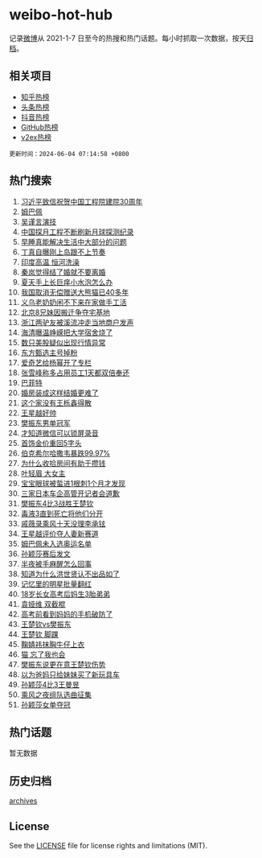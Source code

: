 # weibo-hot-hub

记录[微博](https://www.weibo.com)从 2021-1-7 日至今的热搜和热门话题。每小时抓取一次数据，按天[归档](archives)。

## 相关项目

- [知乎热榜](https://github.com/lonnyzhang423/zhihu-hot-hub)
- [头条热榜](https://github.com/lonnyzhang423/toutiao-hot-hub)
- [抖音热榜](https://github.com/lonnyzhang423/douyin-hot-hub)
- [GitHub热榜](https://github.com/lonnyzhang423/github-hot-hub)
- [v2ex热榜](https://github.com/lonnyzhang423/v2ex-hot-hub)


`更新时间：2024-06-04 07:14:58 +0800`

## 热门搜索

1. [习近平致信祝贺中国工程院建院30周年](https://m.weibo.cn/search?containerid=100103type%3D1%26t%3D10%26q%3D%23%E4%B9%A0%E8%BF%91%E5%B9%B3%E8%87%B4%E4%BF%A1%E7%A5%9D%E8%B4%BA%E4%B8%AD%E5%9B%BD%E5%B7%A5%E7%A8%8B%E9%99%A2%E5%BB%BA%E9%99%A230%E5%91%A8%E5%B9%B4%23&stream_entry_id=51&isnewpage=1&extparam=seat%3D1%26dgr%3D0%26filter_type%3Drealtimehot%26stream_entry_id%3D51%26c_type%3D51%26pos%3D0%26q%3D%2523%25E4%25B9%25A0%25E8%25BF%2591%25E5%25B9%25B3%25E8%2587%25B4%25E4%25BF%25A1%25E7%25A5%259D%25E8%25B4%25BA%25E4%25B8%25AD%25E5%259B%25BD%25E5%25B7%25A5%25E7%25A8%258B%25E9%2599%25A2%25E5%25BB%25BA%25E9%2599%25A230%25E5%2591%25A8%25E5%25B9%25B4%2523%26cate%3D10103%26display_time%3D1717456497%26pre_seqid%3D171745649706001830805)
1. [姆巴佩](https://m.weibo.cn/search?containerid=100103type%3D1%26t%3D10%26q%3D%E5%A7%86%E5%B7%B4%E4%BD%A9&stream_entry_id=31&isnewpage=1&extparam=seat%3D1%26filter_type%3Drealtimehot%26c_type%3D31%26lcate%3D5001%26cate%3D5001%26band_rank%3D1%26q%3D%25E5%25A7%2586%25E5%25B7%25B4%25E4%25BD%25A9%26stream_entry_id%3D31%26pos%3D0%26realpos%3D1%26dgr%3D0%26flag%3D2%26display_time%3D1717456497%26pre_seqid%3D171745649706001830805)
1. [吴谨言演技](https://m.weibo.cn/search?containerid=100103type%3D1%26t%3D10%26q%3D%E5%90%B4%E8%B0%A8%E8%A8%80%E6%BC%94%E6%8A%80&stream_entry_id=31&isnewpage=1&extparam=seat%3D1%26filter_type%3Drealtimehot%26c_type%3D31%26lcate%3D5001%26cate%3D5001%26band_rank%3D2%26q%3D%25E5%2590%25B4%25E8%25B0%25A8%25E8%25A8%2580%25E6%25BC%2594%25E6%258A%2580%26stream_entry_id%3D31%26pos%3D1%26realpos%3D2%26dgr%3D0%26flag%3D2%26display_time%3D1717456497%26pre_seqid%3D171745649706001830805)
1. [中国探月工程不断刷新月球探测纪录](https://m.weibo.cn/search?containerid=100103type%3D1%26t%3D10%26q%3D%23%E4%B8%AD%E5%9B%BD%E6%8E%A2%E6%9C%88%E5%B7%A5%E7%A8%8B%E4%B8%8D%E6%96%AD%E5%88%B7%E6%96%B0%E6%9C%88%E7%90%83%E6%8E%A2%E6%B5%8B%E7%BA%AA%E5%BD%95%23&stream_entry_id=31&isnewpage=1&extparam=seat%3D1%26filter_type%3Drealtimehot%26c_type%3D31%26lcate%3D5001%26cate%3D5001%26band_rank%3D3%26q%3D%2523%25E4%25B8%25AD%25E5%259B%25BD%25E6%258E%25A2%25E6%259C%2588%25E5%25B7%25A5%25E7%25A8%258B%25E4%25B8%258D%25E6%2596%25AD%25E5%2588%25B7%25E6%2596%25B0%25E6%259C%2588%25E7%2590%2583%25E6%258E%25A2%25E6%25B5%258B%25E7%25BA%25AA%25E5%25BD%2595%2523%26stream_entry_id%3D31%26pos%3D2%26realpos%3D3%26dgr%3D0%26flag%3D0%26display_time%3D1717456497%26pre_seqid%3D171745649706001830805)
1. [早睡真能解决生活中大部分的问题](https://m.weibo.cn/search?containerid=100103type%3D1%26t%3D10%26q%3D%23%E6%97%A9%E7%9D%A1%E7%9C%9F%E8%83%BD%E8%A7%A3%E5%86%B3%E7%94%9F%E6%B4%BB%E4%B8%AD%E5%A4%A7%E9%83%A8%E5%88%86%E7%9A%84%E9%97%AE%E9%A2%98%23&stream_entry_id=31&isnewpage=1&extparam=seat%3D1%26filter_type%3Drealtimehot%26c_type%3D31%26lcate%3D5001%26cate%3D5001%26band_rank%3D4%26q%3D%2523%25E6%2597%25A9%25E7%259D%25A1%25E7%259C%259F%25E8%2583%25BD%25E8%25A7%25A3%25E5%2586%25B3%25E7%2594%259F%25E6%25B4%25BB%25E4%25B8%25AD%25E5%25A4%25A7%25E9%2583%25A8%25E5%2588%2586%25E7%259A%2584%25E9%2597%25AE%25E9%25A2%2598%2523%26stream_entry_id%3D31%26pos%3D3%26realpos%3D4%26dgr%3D0%26flag%3D2%26display_time%3D1717456497%26pre_seqid%3D171745649706001830805)
1. [丁真自曝刚上岛跟不上节奏](https://m.weibo.cn/search?containerid=100103type%3D1%26t%3D10%26q%3D%23%E4%B8%81%E7%9C%9F%E8%87%AA%E6%9B%9D%E5%88%9A%E4%B8%8A%E5%B2%9B%E8%B7%9F%E4%B8%8D%E4%B8%8A%E8%8A%82%E5%A5%8F%23&stream_entry_id=31&isnewpage=1&extparam=seat%3D1%26filter_type%3Drealtimehot%26c_type%3D31%26lcate%3D5001%26cate%3D5001%26band_rank%3D5%26q%3D%2523%25E4%25B8%2581%25E7%259C%259F%25E8%2587%25AA%25E6%259B%259D%25E5%2588%259A%25E4%25B8%258A%25E5%25B2%259B%25E8%25B7%259F%25E4%25B8%258D%25E4%25B8%258A%25E8%258A%2582%25E5%25A5%258F%2523%26stream_entry_id%3D31%26pos%3D4%26realpos%3D5%26dgr%3D0%26flag%3D2%26display_time%3D1717456497%26pre_seqid%3D171745649706001830805)
1. [印度高温 恒河洗澡](https://m.weibo.cn/search?containerid=100103type%3D1%26t%3D10%26q%3D%E5%8D%B0%E5%BA%A6%E9%AB%98%E6%B8%A9+%E6%81%92%E6%B2%B3%E6%B4%97%E6%BE%A1&stream_entry_id=31&isnewpage=1&extparam=seat%3D1%26filter_type%3Drealtimehot%26c_type%3D31%26lcate%3D5001%26cate%3D5001%26band_rank%3D6%26q%3D%25E5%258D%25B0%25E5%25BA%25A6%25E9%25AB%2598%25E6%25B8%25A9%2520%25E6%2581%2592%25E6%25B2%25B3%25E6%25B4%2597%25E6%25BE%25A1%26stream_entry_id%3D31%26pos%3D5%26realpos%3D6%26dgr%3D0%26flag%3D0%26display_time%3D1717456497%26pre_seqid%3D171745649706001830805)
1. [秦岚觉得结了婚就不要离婚](https://m.weibo.cn/search?containerid=100103type%3D1%26t%3D10%26q%3D%23%E7%A7%A6%E5%B2%9A%E8%A7%89%E5%BE%97%E7%BB%93%E4%BA%86%E5%A9%9A%E5%B0%B1%E4%B8%8D%E8%A6%81%E7%A6%BB%E5%A9%9A%23&stream_entry_id=31&isnewpage=1&extparam=seat%3D1%26filter_type%3Drealtimehot%26c_type%3D31%26lcate%3D5001%26cate%3D5001%26band_rank%3D7%26q%3D%2523%25E7%25A7%25A6%25E5%25B2%259A%25E8%25A7%2589%25E5%25BE%2597%25E7%25BB%2593%25E4%25BA%2586%25E5%25A9%259A%25E5%25B0%25B1%25E4%25B8%258D%25E8%25A6%2581%25E7%25A6%25BB%25E5%25A9%259A%2523%26stream_entry_id%3D31%26pos%3D6%26realpos%3D7%26dgr%3D0%26flag%3D2%26display_time%3D1717456497%26pre_seqid%3D171745649706001830805)
1. [夏天手上长巨痒小水泡怎么办](https://m.weibo.cn/search?containerid=100103type%3D1%26t%3D10%26q%3D%23%E5%A4%8F%E5%A4%A9%E6%89%8B%E4%B8%8A%E9%95%BF%E5%B7%A8%E7%97%92%E5%B0%8F%E6%B0%B4%E6%B3%A1%E6%80%8E%E4%B9%88%E5%8A%9E%23&stream_entry_id=31&isnewpage=1&extparam=seat%3D1%26filter_type%3Drealtimehot%26c_type%3D31%26lcate%3D5001%26cate%3D5001%26band_rank%3D8%26q%3D%2523%25E5%25A4%258F%25E5%25A4%25A9%25E6%2589%258B%25E4%25B8%258A%25E9%2595%25BF%25E5%25B7%25A8%25E7%2597%2592%25E5%25B0%258F%25E6%25B0%25B4%25E6%25B3%25A1%25E6%2580%258E%25E4%25B9%2588%25E5%258A%259E%2523%26stream_entry_id%3D31%26pos%3D7%26realpos%3D8%26dgr%3D0%26flag%3D0%26display_time%3D1717456497%26pre_seqid%3D171745649706001830805)
1. [我国取消无偿赠送大熊猫已40多年](https://m.weibo.cn/search?containerid=100103type%3D1%26t%3D10%26q%3D%23%E6%88%91%E5%9B%BD%E5%8F%96%E6%B6%88%E6%97%A0%E5%81%BF%E8%B5%A0%E9%80%81%E5%A4%A7%E7%86%8A%E7%8C%AB%E5%B7%B240%E5%A4%9A%E5%B9%B4%23&stream_entry_id=31&isnewpage=1&extparam=seat%3D1%26filter_type%3Drealtimehot%26c_type%3D31%26lcate%3D5001%26cate%3D5001%26band_rank%3D9%26q%3D%2523%25E6%2588%2591%25E5%259B%25BD%25E5%258F%2596%25E6%25B6%2588%25E6%2597%25A0%25E5%2581%25BF%25E8%25B5%25A0%25E9%2580%2581%25E5%25A4%25A7%25E7%2586%258A%25E7%258C%25AB%25E5%25B7%25B240%25E5%25A4%259A%25E5%25B9%25B4%2523%26stream_entry_id%3D31%26pos%3D8%26realpos%3D9%26dgr%3D0%26flag%3D0%26display_time%3D1717456497%26pre_seqid%3D171745649706001830805)
1. [义乌老奶奶闲不下来在家做手工活](https://m.weibo.cn/search?containerid=100103type%3D1%26t%3D10%26q%3D%23%E4%B9%89%E4%B9%8C%E8%80%81%E5%A5%B6%E5%A5%B6%E9%97%B2%E4%B8%8D%E4%B8%8B%E6%9D%A5%E5%9C%A8%E5%AE%B6%E5%81%9A%E6%89%8B%E5%B7%A5%E6%B4%BB%23&stream_entry_id=31&isnewpage=1&extparam=seat%3D1%26filter_type%3Drealtimehot%26c_type%3D31%26lcate%3D5001%26cate%3D5001%26band_rank%3D10%26q%3D%2523%25E4%25B9%2589%25E4%25B9%258C%25E8%2580%2581%25E5%25A5%25B6%25E5%25A5%25B6%25E9%2597%25B2%25E4%25B8%258D%25E4%25B8%258B%25E6%259D%25A5%25E5%259C%25A8%25E5%25AE%25B6%25E5%2581%259A%25E6%2589%258B%25E5%25B7%25A5%25E6%25B4%25BB%2523%26stream_entry_id%3D31%26pos%3D9%26realpos%3D10%26dgr%3D0%26flag%3D32768%26display_time%3D1717456497%26pre_seqid%3D171745649706001830805)
1. [北京8兄妹因搬迁争夺宅基地](https://m.weibo.cn/search?containerid=100103type%3D1%26t%3D10%26q%3D%23%E5%8C%97%E4%BA%AC8%E5%85%84%E5%A6%B9%E5%9B%A0%E6%90%AC%E8%BF%81%E4%BA%89%E5%A4%BA%E5%AE%85%E5%9F%BA%E5%9C%B0%23&stream_entry_id=31&isnewpage=1&extparam=seat%3D1%26filter_type%3Drealtimehot%26c_type%3D31%26lcate%3D5001%26cate%3D5001%26band_rank%3D11%26q%3D%2523%25E5%258C%2597%25E4%25BA%25AC8%25E5%2585%2584%25E5%25A6%25B9%25E5%259B%25A0%25E6%2590%25AC%25E8%25BF%2581%25E4%25BA%2589%25E5%25A4%25BA%25E5%25AE%2585%25E5%259F%25BA%25E5%259C%25B0%2523%26stream_entry_id%3D31%26pos%3D10%26realpos%3D11%26dgr%3D0%26flag%3D2%26display_time%3D1717456497%26pre_seqid%3D171745649706001830805)
1. [浙江两驴友被溪流冲走当地商户发声](https://m.weibo.cn/search?containerid=100103type%3D1%26t%3D10%26q%3D%23%E6%B5%99%E6%B1%9F%E4%B8%A4%E9%A9%B4%E5%8F%8B%E8%A2%AB%E6%BA%AA%E6%B5%81%E5%86%B2%E8%B5%B0%E5%BD%93%E5%9C%B0%E5%95%86%E6%88%B7%E5%8F%91%E5%A3%B0%23&stream_entry_id=31&isnewpage=1&extparam=seat%3D1%26filter_type%3Drealtimehot%26c_type%3D31%26lcate%3D5001%26cate%3D5001%26band_rank%3D12%26q%3D%2523%25E6%25B5%2599%25E6%25B1%259F%25E4%25B8%25A4%25E9%25A9%25B4%25E5%258F%258B%25E8%25A2%25AB%25E6%25BA%25AA%25E6%25B5%2581%25E5%2586%25B2%25E8%25B5%25B0%25E5%25BD%2593%25E5%259C%25B0%25E5%2595%2586%25E6%2588%25B7%25E5%258F%2591%25E5%25A3%25B0%2523%26stream_entry_id%3D31%26pos%3D11%26realpos%3D12%26dgr%3D0%26flag%3D2%26display_time%3D1717456497%26pre_seqid%3D171745649706001830805)
1. [海清曝温峥嵘把大学宿舍烧了](https://m.weibo.cn/search?containerid=100103type%3D1%26t%3D10%26q%3D%23%E6%B5%B7%E6%B8%85%E6%9B%9D%E6%B8%A9%E5%B3%A5%E5%B5%98%E6%8A%8A%E5%A4%A7%E5%AD%A6%E5%AE%BF%E8%88%8D%E7%83%A7%E4%BA%86%23&stream_entry_id=31&isnewpage=1&extparam=seat%3D1%26filter_type%3Drealtimehot%26c_type%3D31%26lcate%3D5001%26cate%3D5001%26band_rank%3D13%26q%3D%2523%25E6%25B5%25B7%25E6%25B8%2585%25E6%259B%259D%25E6%25B8%25A9%25E5%25B3%25A5%25E5%25B5%2598%25E6%258A%258A%25E5%25A4%25A7%25E5%25AD%25A6%25E5%25AE%25BF%25E8%2588%258D%25E7%2583%25A7%25E4%25BA%2586%2523%26stream_entry_id%3D31%26pos%3D12%26realpos%3D13%26dgr%3D0%26flag%3D2%26display_time%3D1717456497%26pre_seqid%3D171745649706001830805)
1. [数只美股疑似出现行情异常](https://m.weibo.cn/search?containerid=100103type%3D1%26t%3D10%26q%3D%23%E6%95%B0%E5%8F%AA%E7%BE%8E%E8%82%A1%E7%96%91%E4%BC%BC%E5%87%BA%E7%8E%B0%E8%A1%8C%E6%83%85%E5%BC%82%E5%B8%B8%23&stream_entry_id=31&isnewpage=1&extparam=seat%3D1%26filter_type%3Drealtimehot%26c_type%3D31%26lcate%3D5001%26cate%3D5001%26band_rank%3D14%26q%3D%2523%25E6%2595%25B0%25E5%258F%25AA%25E7%25BE%258E%25E8%2582%25A1%25E7%2596%2591%25E4%25BC%25BC%25E5%2587%25BA%25E7%258E%25B0%25E8%25A1%258C%25E6%2583%2585%25E5%25BC%2582%25E5%25B8%25B8%2523%26stream_entry_id%3D31%26pos%3D13%26realpos%3D14%26dgr%3D0%26flag%3D0%26display_time%3D1717456497%26pre_seqid%3D171745649706001830805)
1. [东方甄选主号掉粉](https://m.weibo.cn/search?containerid=100103type%3D1%26t%3D10%26q%3D%23%E4%B8%9C%E6%96%B9%E7%94%84%E9%80%89%E4%B8%BB%E5%8F%B7%E6%8E%89%E7%B2%89%23&stream_entry_id=31&isnewpage=1&extparam=seat%3D1%26filter_type%3Drealtimehot%26c_type%3D31%26lcate%3D5001%26cate%3D5001%26band_rank%3D15%26q%3D%2523%25E4%25B8%259C%25E6%2596%25B9%25E7%2594%2584%25E9%2580%2589%25E4%25B8%25BB%25E5%258F%25B7%25E6%258E%2589%25E7%25B2%2589%2523%26stream_entry_id%3D31%26pos%3D14%26realpos%3D15%26dgr%3D0%26flag%3D1%26display_time%3D1717456497%26pre_seqid%3D171745649706001830805)
1. [爱奇艺给杨幂开了专栏](https://m.weibo.cn/search?containerid=100103type%3D1%26t%3D10%26q%3D%23%E7%88%B1%E5%A5%87%E8%89%BA%E7%BB%99%E6%9D%A8%E5%B9%82%E5%BC%80%E4%BA%86%E4%B8%93%E6%A0%8F%23&stream_entry_id=31&isnewpage=1&extparam=seat%3D1%26filter_type%3Drealtimehot%26c_type%3D31%26lcate%3D5001%26cate%3D5001%26band_rank%3D16%26q%3D%2523%25E7%2588%25B1%25E5%25A5%2587%25E8%2589%25BA%25E7%25BB%2599%25E6%259D%25A8%25E5%25B9%2582%25E5%25BC%2580%25E4%25BA%2586%25E4%25B8%2593%25E6%25A0%258F%2523%26stream_entry_id%3D31%26pos%3D15%26realpos%3D16%26dgr%3D0%26flag%3D2%26display_time%3D1717456497%26pre_seqid%3D171745649706001830805)
1. [张雪峰称多占用员工1天都双倍奉还](https://m.weibo.cn/search?containerid=100103type%3D1%26t%3D10%26q%3D%23%E5%BC%A0%E9%9B%AA%E5%B3%B0%E7%A7%B0%E5%A4%9A%E5%8D%A0%E7%94%A8%E5%91%98%E5%B7%A51%E5%A4%A9%E9%83%BD%E5%8F%8C%E5%80%8D%E5%A5%89%E8%BF%98%23&stream_entry_id=31&isnewpage=1&extparam=seat%3D1%26filter_type%3Drealtimehot%26c_type%3D31%26lcate%3D5001%26cate%3D5001%26band_rank%3D17%26q%3D%2523%25E5%25BC%25A0%25E9%259B%25AA%25E5%25B3%25B0%25E7%25A7%25B0%25E5%25A4%259A%25E5%258D%25A0%25E7%2594%25A8%25E5%2591%2598%25E5%25B7%25A51%25E5%25A4%25A9%25E9%2583%25BD%25E5%258F%258C%25E5%2580%258D%25E5%25A5%2589%25E8%25BF%2598%2523%26stream_entry_id%3D31%26pos%3D16%26realpos%3D17%26dgr%3D0%26flag%3D1%26display_time%3D1717456497%26pre_seqid%3D171745649706001830805)
1. [巴菲特](https://m.weibo.cn/search?containerid=100103type%3D1%26t%3D10%26q%3D%E5%B7%B4%E8%8F%B2%E7%89%B9&stream_entry_id=31&isnewpage=1&extparam=seat%3D1%26filter_type%3Drealtimehot%26c_type%3D31%26lcate%3D5001%26cate%3D5001%26band_rank%3D18%26q%3D%25E5%25B7%25B4%25E8%258F%25B2%25E7%2589%25B9%26stream_entry_id%3D31%26pos%3D17%26realpos%3D18%26dgr%3D0%26flag%3D0%26display_time%3D1717456497%26pre_seqid%3D171745649706001830805)
1. [婚房装成这样结婚更难了](https://m.weibo.cn/search?containerid=100103type%3D1%26t%3D10%26q%3D%23%E5%A9%9A%E6%88%BF%E8%A3%85%E6%88%90%E8%BF%99%E6%A0%B7%E7%BB%93%E5%A9%9A%E6%9B%B4%E9%9A%BE%E4%BA%86%23&stream_entry_id=31&isnewpage=1&extparam=seat%3D1%26filter_type%3Drealtimehot%26c_type%3D31%26lcate%3D5001%26cate%3D5001%26band_rank%3D19%26q%3D%2523%25E5%25A9%259A%25E6%2588%25BF%25E8%25A3%2585%25E6%2588%2590%25E8%25BF%2599%25E6%25A0%25B7%25E7%25BB%2593%25E5%25A9%259A%25E6%259B%25B4%25E9%259A%25BE%25E4%25BA%2586%2523%26stream_entry_id%3D31%26pos%3D18%26realpos%3D19%26dgr%3D0%26flag%3D2%26display_time%3D1717456497%26pre_seqid%3D171745649706001830805)
1. [这个家没有王栎鑫得散](https://m.weibo.cn/search?containerid=100103type%3D1%26t%3D10%26q%3D%E8%BF%99%E4%B8%AA%E5%AE%B6%E6%B2%A1%E6%9C%89%E7%8E%8B%E6%A0%8E%E9%91%AB%E5%BE%97%E6%95%A3&stream_entry_id=31&isnewpage=1&extparam=seat%3D1%26filter_type%3Drealtimehot%26c_type%3D31%26lcate%3D5001%26cate%3D5001%26band_rank%3D20%26q%3D%25E8%25BF%2599%25E4%25B8%25AA%25E5%25AE%25B6%25E6%25B2%25A1%25E6%259C%2589%25E7%258E%258B%25E6%25A0%258E%25E9%2591%25AB%25E5%25BE%2597%25E6%2595%25A3%26stream_entry_id%3D31%26pos%3D19%26realpos%3D20%26dgr%3D0%26flag%3D0%26display_time%3D1717456497%26pre_seqid%3D171745649706001830805)
1. [王星越好帅](https://m.weibo.cn/search?containerid=100103type%3D1%26t%3D10%26q%3D%E7%8E%8B%E6%98%9F%E8%B6%8A%E5%A5%BD%E5%B8%85&stream_entry_id=31&isnewpage=1&extparam=seat%3D1%26filter_type%3Drealtimehot%26c_type%3D31%26lcate%3D5001%26cate%3D5001%26band_rank%3D21%26q%3D%25E7%258E%258B%25E6%2598%259F%25E8%25B6%258A%25E5%25A5%25BD%25E5%25B8%2585%26stream_entry_id%3D31%26pos%3D20%26realpos%3D21%26dgr%3D0%26flag%3D0%26display_time%3D1717456497%26pre_seqid%3D171745649706001830805)
1. [樊振东男单冠军](https://m.weibo.cn/search?containerid=100103type%3D1%26t%3D10%26q%3D%23%E6%A8%8A%E6%8C%AF%E4%B8%9C%E7%94%B7%E5%8D%95%E5%86%A0%E5%86%9B%23&stream_entry_id=31&isnewpage=1&extparam=seat%3D1%26filter_type%3Drealtimehot%26c_type%3D31%26lcate%3D5001%26cate%3D5001%26band_rank%3D22%26q%3D%2523%25E6%25A8%258A%25E6%258C%25AF%25E4%25B8%259C%25E7%2594%25B7%25E5%258D%2595%25E5%2586%25A0%25E5%2586%259B%2523%26stream_entry_id%3D31%26pos%3D21%26realpos%3D22%26dgr%3D0%26flag%3D0%26display_time%3D1717456497%26pre_seqid%3D171745649706001830805)
1. [才知道微信可以锁屏录音](https://m.weibo.cn/search?containerid=100103type%3D1%26t%3D10%26q%3D%E6%89%8D%E7%9F%A5%E9%81%93%E5%BE%AE%E4%BF%A1%E5%8F%AF%E4%BB%A5%E9%94%81%E5%B1%8F%E5%BD%95%E9%9F%B3&stream_entry_id=31&isnewpage=1&extparam=seat%3D1%26filter_type%3Drealtimehot%26c_type%3D31%26lcate%3D5001%26cate%3D5001%26band_rank%3D23%26q%3D%25E6%2589%258D%25E7%259F%25A5%25E9%2581%2593%25E5%25BE%25AE%25E4%25BF%25A1%25E5%258F%25AF%25E4%25BB%25A5%25E9%2594%2581%25E5%25B1%258F%25E5%25BD%2595%25E9%259F%25B3%26stream_entry_id%3D31%26pos%3D22%26realpos%3D23%26dgr%3D0%26flag%3D0%26display_time%3D1717456497%26pre_seqid%3D171745649706001830805)
1. [首饰金价重回5字头](https://m.weibo.cn/search?containerid=100103type%3D1%26t%3D10%26q%3D%23%E9%A6%96%E9%A5%B0%E9%87%91%E4%BB%B7%E9%87%8D%E5%9B%9E5%E5%AD%97%E5%A4%B4%23&stream_entry_id=31&isnewpage=1&extparam=seat%3D1%26filter_type%3Drealtimehot%26c_type%3D31%26lcate%3D5001%26cate%3D5001%26band_rank%3D24%26q%3D%2523%25E9%25A6%2596%25E9%25A5%25B0%25E9%2587%2591%25E4%25BB%25B7%25E9%2587%258D%25E5%259B%259E5%25E5%25AD%2597%25E5%25A4%25B4%2523%26stream_entry_id%3D31%26pos%3D23%26realpos%3D24%26dgr%3D0%26flag%3D0%26display_time%3D1717456497%26pre_seqid%3D171745649706001830805)
1. [伯克希尔哈撒韦暴跌99.97%](https://m.weibo.cn/search?containerid=100103type%3D1%26t%3D10%26q%3D%23%E4%BC%AF%E5%85%8B%E5%B8%8C%E5%B0%94%E5%93%88%E6%92%92%E9%9F%A6%E6%9A%B4%E8%B7%8C99.97%25%23&stream_entry_id=31&isnewpage=1&extparam=seat%3D1%26filter_type%3Drealtimehot%26c_type%3D31%26lcate%3D5001%26cate%3D5001%26band_rank%3D25%26q%3D%2523%25E4%25BC%25AF%25E5%2585%258B%25E5%25B8%258C%25E5%25B0%2594%25E5%2593%2588%25E6%2592%2592%25E9%259F%25A6%25E6%259A%25B4%25E8%25B7%258C99.97%2525%2523%26stream_entry_id%3D31%26pos%3D24%26realpos%3D25%26dgr%3D0%26flag%3D0%26display_time%3D1717456497%26pre_seqid%3D171745649706001830805)
1. [为什么收拾房间有助于攒钱](https://m.weibo.cn/search?containerid=100103type%3D1%26t%3D10%26q%3D%23%E4%B8%BA%E4%BB%80%E4%B9%88%E6%94%B6%E6%8B%BE%E6%88%BF%E9%97%B4%E6%9C%89%E5%8A%A9%E4%BA%8E%E6%94%92%E9%92%B1%23&stream_entry_id=31&isnewpage=1&extparam=seat%3D1%26filter_type%3Drealtimehot%26c_type%3D31%26lcate%3D5001%26cate%3D5001%26band_rank%3D26%26q%3D%2523%25E4%25B8%25BA%25E4%25BB%2580%25E4%25B9%2588%25E6%2594%25B6%25E6%258B%25BE%25E6%2588%25BF%25E9%2597%25B4%25E6%259C%2589%25E5%258A%25A9%25E4%25BA%258E%25E6%2594%2592%25E9%2592%25B1%2523%26stream_entry_id%3D31%26pos%3D25%26realpos%3D26%26dgr%3D0%26flag%3D0%26display_time%3D1717456497%26pre_seqid%3D171745649706001830805)
1. [叶轻眉 大女主](https://m.weibo.cn/search?containerid=100103type%3D1%26t%3D10%26q%3D%E5%8F%B6%E8%BD%BB%E7%9C%89+%E5%A4%A7%E5%A5%B3%E4%B8%BB&stream_entry_id=31&isnewpage=1&extparam=seat%3D1%26filter_type%3Drealtimehot%26c_type%3D31%26lcate%3D5001%26cate%3D5001%26band_rank%3D27%26q%3D%25E5%258F%25B6%25E8%25BD%25BB%25E7%259C%2589%2520%25E5%25A4%25A7%25E5%25A5%25B3%25E4%25B8%25BB%26stream_entry_id%3D31%26pos%3D26%26realpos%3D27%26dgr%3D0%26flag%3D0%26display_time%3D1717456497%26pre_seqid%3D171745649706001830805)
1. [宝宝眼球被蜇进1根刺1个月才发现](https://m.weibo.cn/search?containerid=100103type%3D1%26t%3D10%26q%3D%23%E5%AE%9D%E5%AE%9D%E7%9C%BC%E7%90%83%E8%A2%AB%E8%9C%87%E8%BF%9B1%E6%A0%B9%E5%88%BA1%E4%B8%AA%E6%9C%88%E6%89%8D%E5%8F%91%E7%8E%B0%23&stream_entry_id=31&isnewpage=1&extparam=seat%3D1%26filter_type%3Drealtimehot%26c_type%3D31%26lcate%3D5001%26cate%3D5001%26band_rank%3D28%26q%3D%2523%25E5%25AE%259D%25E5%25AE%259D%25E7%259C%25BC%25E7%2590%2583%25E8%25A2%25AB%25E8%259C%2587%25E8%25BF%259B1%25E6%25A0%25B9%25E5%2588%25BA1%25E4%25B8%25AA%25E6%259C%2588%25E6%2589%258D%25E5%258F%2591%25E7%258E%25B0%2523%26stream_entry_id%3D31%26pos%3D27%26realpos%3D28%26dgr%3D0%26flag%3D0%26display_time%3D1717456497%26pre_seqid%3D171745649706001830805)
1. [三家日本车企高管开记者会道歉](https://m.weibo.cn/search?containerid=100103type%3D1%26t%3D10%26q%3D%23%E4%B8%89%E5%AE%B6%E6%97%A5%E6%9C%AC%E8%BD%A6%E4%BC%81%E9%AB%98%E7%AE%A1%E5%BC%80%E8%AE%B0%E8%80%85%E4%BC%9A%E9%81%93%E6%AD%89%23&stream_entry_id=31&isnewpage=1&extparam=seat%3D1%26filter_type%3Drealtimehot%26c_type%3D31%26lcate%3D5001%26cate%3D5001%26band_rank%3D29%26q%3D%2523%25E4%25B8%2589%25E5%25AE%25B6%25E6%2597%25A5%25E6%259C%25AC%25E8%25BD%25A6%25E4%25BC%2581%25E9%25AB%2598%25E7%25AE%25A1%25E5%25BC%2580%25E8%25AE%25B0%25E8%2580%2585%25E4%25BC%259A%25E9%2581%2593%25E6%25AD%2589%2523%26stream_entry_id%3D31%26pos%3D28%26realpos%3D29%26dgr%3D0%26flag%3D0%26display_time%3D1717456497%26pre_seqid%3D171745649706001830805)
1. [樊振东4比3战胜王楚钦](https://m.weibo.cn/search?containerid=100103type%3D1%26t%3D10%26q%3D%23%E6%A8%8A%E6%8C%AF%E4%B8%9C4%E6%AF%943%E6%88%98%E8%83%9C%E7%8E%8B%E6%A5%9A%E9%92%A6%23&stream_entry_id=31&isnewpage=1&extparam=seat%3D1%26filter_type%3Drealtimehot%26c_type%3D31%26lcate%3D5001%26cate%3D5001%26band_rank%3D30%26q%3D%2523%25E6%25A8%258A%25E6%258C%25AF%25E4%25B8%259C4%25E6%25AF%25943%25E6%2588%2598%25E8%2583%259C%25E7%258E%258B%25E6%25A5%259A%25E9%2592%25A6%2523%26stream_entry_id%3D31%26pos%3D29%26realpos%3D30%26dgr%3D0%26flag%3D0%26display_time%3D1717456497%26pre_seqid%3D171745649706001830805)
1. [毒液3直到死亡将他们分开](https://m.weibo.cn/search?containerid=100103type%3D1%26t%3D10%26q%3D%23%E6%AF%92%E6%B6%B23%E7%9B%B4%E5%88%B0%E6%AD%BB%E4%BA%A1%E5%B0%86%E4%BB%96%E4%BB%AC%E5%88%86%E5%BC%80%23&stream_entry_id=31&isnewpage=1&extparam=seat%3D1%26filter_type%3Drealtimehot%26c_type%3D31%26lcate%3D5001%26cate%3D5001%26band_rank%3D31%26q%3D%2523%25E6%25AF%2592%25E6%25B6%25B23%25E7%259B%25B4%25E5%2588%25B0%25E6%25AD%25BB%25E4%25BA%25A1%25E5%25B0%2586%25E4%25BB%2596%25E4%25BB%25AC%25E5%2588%2586%25E5%25BC%2580%2523%26stream_entry_id%3D31%26pos%3D30%26realpos%3D31%26dgr%3D0%26flag%3D0%26display_time%3D1717456497%26pre_seqid%3D171745649706001830805)
1. [戚薇录乘风十天没理李承铉](https://m.weibo.cn/search?containerid=100103type%3D1%26t%3D10%26q%3D%23%E6%88%9A%E8%96%87%E5%BD%95%E4%B9%98%E9%A3%8E%E5%8D%81%E5%A4%A9%E6%B2%A1%E7%90%86%E6%9D%8E%E6%89%BF%E9%93%89%23&stream_entry_id=31&isnewpage=1&extparam=seat%3D1%26filter_type%3Drealtimehot%26c_type%3D31%26lcate%3D5001%26cate%3D5001%26band_rank%3D32%26q%3D%2523%25E6%2588%259A%25E8%2596%2587%25E5%25BD%2595%25E4%25B9%2598%25E9%25A3%258E%25E5%258D%2581%25E5%25A4%25A9%25E6%25B2%25A1%25E7%2590%2586%25E6%259D%258E%25E6%2589%25BF%25E9%2593%2589%2523%26stream_entry_id%3D31%26pos%3D31%26realpos%3D32%26dgr%3D0%26flag%3D0%26display_time%3D1717456497%26pre_seqid%3D171745649706001830805)
1. [王星越评价夺人妻新赛道](https://m.weibo.cn/search?containerid=100103type%3D1%26t%3D10%26q%3D%23%E7%8E%8B%E6%98%9F%E8%B6%8A%E8%AF%84%E4%BB%B7%E5%A4%BA%E4%BA%BA%E5%A6%BB%E6%96%B0%E8%B5%9B%E9%81%93%23&stream_entry_id=31&isnewpage=1&extparam=seat%3D1%26filter_type%3Drealtimehot%26c_type%3D31%26lcate%3D5001%26cate%3D5001%26band_rank%3D33%26q%3D%2523%25E7%258E%258B%25E6%2598%259F%25E8%25B6%258A%25E8%25AF%2584%25E4%25BB%25B7%25E5%25A4%25BA%25E4%25BA%25BA%25E5%25A6%25BB%25E6%2596%25B0%25E8%25B5%259B%25E9%2581%2593%2523%26stream_entry_id%3D31%26pos%3D32%26realpos%3D33%26dgr%3D0%26flag%3D1%26display_time%3D1717456497%26pre_seqid%3D171745649706001830805)
1. [姆巴佩未入选奥运名单](https://m.weibo.cn/search?containerid=100103type%3D1%26t%3D10%26q%3D%23%E5%A7%86%E5%B7%B4%E4%BD%A9%E6%9C%AA%E5%85%A5%E9%80%89%E5%A5%A5%E8%BF%90%E5%90%8D%E5%8D%95%23&stream_entry_id=31&isnewpage=1&extparam=seat%3D1%26filter_type%3Drealtimehot%26c_type%3D31%26lcate%3D5001%26cate%3D5001%26band_rank%3D34%26q%3D%2523%25E5%25A7%2586%25E5%25B7%25B4%25E4%25BD%25A9%25E6%259C%25AA%25E5%2585%25A5%25E9%2580%2589%25E5%25A5%25A5%25E8%25BF%2590%25E5%2590%258D%25E5%258D%2595%2523%26stream_entry_id%3D31%26pos%3D33%26realpos%3D34%26dgr%3D0%26flag%3D0%26display_time%3D1717456497%26pre_seqid%3D171745649706001830805)
1. [孙颖莎赛后发文](https://m.weibo.cn/search?containerid=100103type%3D1%26t%3D10%26q%3D%23%E5%AD%99%E9%A2%96%E8%8E%8E%E8%B5%9B%E5%90%8E%E5%8F%91%E6%96%87%23&stream_entry_id=31&isnewpage=1&extparam=seat%3D1%26filter_type%3Drealtimehot%26c_type%3D31%26lcate%3D5001%26cate%3D5001%26band_rank%3D35%26q%3D%2523%25E5%25AD%2599%25E9%25A2%2596%25E8%258E%258E%25E8%25B5%259B%25E5%2590%258E%25E5%258F%2591%25E6%2596%2587%2523%26stream_entry_id%3D31%26pos%3D34%26realpos%3D35%26dgr%3D0%26flag%3D0%26display_time%3D1717456497%26pre_seqid%3D171745649706001830805)
1. [半夜被手麻醒怎么回事](https://m.weibo.cn/search?containerid=100103type%3D1%26t%3D10%26q%3D%23%E5%8D%8A%E5%A4%9C%E8%A2%AB%E6%89%8B%E9%BA%BB%E9%86%92%E6%80%8E%E4%B9%88%E5%9B%9E%E4%BA%8B%23&stream_entry_id=31&isnewpage=1&extparam=seat%3D1%26filter_type%3Drealtimehot%26c_type%3D31%26lcate%3D5001%26cate%3D5001%26band_rank%3D36%26q%3D%2523%25E5%258D%258A%25E5%25A4%259C%25E8%25A2%25AB%25E6%2589%258B%25E9%25BA%25BB%25E9%2586%2592%25E6%2580%258E%25E4%25B9%2588%25E5%259B%259E%25E4%25BA%258B%2523%26stream_entry_id%3D31%26pos%3D35%26realpos%3D36%26dgr%3D0%26flag%3D1%26display_time%3D1717456497%26pre_seqid%3D171745649706001830805)
1. [知道为什么洪世贤认不出品如了](https://m.weibo.cn/search?containerid=100103type%3D1%26t%3D10%26q%3D%23%E7%9F%A5%E9%81%93%E4%B8%BA%E4%BB%80%E4%B9%88%E6%B4%AA%E4%B8%96%E8%B4%A4%E8%AE%A4%E4%B8%8D%E5%87%BA%E5%93%81%E5%A6%82%E4%BA%86%23&stream_entry_id=31&isnewpage=1&extparam=seat%3D1%26filter_type%3Drealtimehot%26c_type%3D31%26lcate%3D5001%26cate%3D5001%26band_rank%3D37%26q%3D%2523%25E7%259F%25A5%25E9%2581%2593%25E4%25B8%25BA%25E4%25BB%2580%25E4%25B9%2588%25E6%25B4%25AA%25E4%25B8%2596%25E8%25B4%25A4%25E8%25AE%25A4%25E4%25B8%258D%25E5%2587%25BA%25E5%2593%2581%25E5%25A6%2582%25E4%25BA%2586%2523%26stream_entry_id%3D31%26pos%3D36%26realpos%3D37%26dgr%3D0%26flag%3D0%26display_time%3D1717456497%26pre_seqid%3D171745649706001830805)
1. [记忆里的明星批量翻红](https://m.weibo.cn/search?containerid=100103type%3D1%26t%3D10%26q%3D%23%E8%AE%B0%E5%BF%86%E9%87%8C%E7%9A%84%E6%98%8E%E6%98%9F%E6%89%B9%E9%87%8F%E7%BF%BB%E7%BA%A2%23&stream_entry_id=31&isnewpage=1&extparam=seat%3D1%26filter_type%3Drealtimehot%26c_type%3D31%26lcate%3D5001%26cate%3D5001%26band_rank%3D38%26q%3D%2523%25E8%25AE%25B0%25E5%25BF%2586%25E9%2587%258C%25E7%259A%2584%25E6%2598%258E%25E6%2598%259F%25E6%2589%25B9%25E9%2587%258F%25E7%25BF%25BB%25E7%25BA%25A2%2523%26stream_entry_id%3D31%26pos%3D37%26realpos%3D38%26dgr%3D0%26flag%3D0%26display_time%3D1717456497%26pre_seqid%3D171745649706001830805)
1. [18岁长女高考后妈生3胎弟弟](https://m.weibo.cn/search?containerid=100103type%3D1%26t%3D10%26q%3D%2318%E5%B2%81%E9%95%BF%E5%A5%B3%E9%AB%98%E8%80%83%E5%90%8E%E5%A6%88%E7%94%9F3%E8%83%8E%E5%BC%9F%E5%BC%9F%23&stream_entry_id=31&isnewpage=1&extparam=seat%3D1%26filter_type%3Drealtimehot%26c_type%3D31%26lcate%3D5001%26cate%3D5001%26band_rank%3D39%26q%3D%252318%25E5%25B2%2581%25E9%2595%25BF%25E5%25A5%25B3%25E9%25AB%2598%25E8%2580%2583%25E5%2590%258E%25E5%25A6%2588%25E7%2594%259F3%25E8%2583%258E%25E5%25BC%259F%25E5%25BC%259F%2523%26stream_entry_id%3D31%26pos%3D38%26realpos%3D39%26dgr%3D0%26flag%3D0%26display_time%3D1717456497%26pre_seqid%3D171745649706001830805)
1. [袁娅维 双截棍](https://m.weibo.cn/search?containerid=100103type%3D1%26t%3D10%26q%3D%E8%A2%81%E5%A8%85%E7%BB%B4+%E5%8F%8C%E6%88%AA%E6%A3%8D&stream_entry_id=31&isnewpage=1&extparam=seat%3D1%26filter_type%3Drealtimehot%26c_type%3D31%26lcate%3D5001%26cate%3D5001%26band_rank%3D40%26q%3D%25E8%25A2%2581%25E5%25A8%2585%25E7%25BB%25B4%2520%25E5%258F%258C%25E6%2588%25AA%25E6%25A3%258D%26stream_entry_id%3D31%26pos%3D39%26realpos%3D40%26dgr%3D0%26flag%3D0%26display_time%3D1717456497%26pre_seqid%3D171745649706001830805)
1. [高考前看到妈妈的手机破防了](https://m.weibo.cn/search?containerid=100103type%3D1%26t%3D10%26q%3D%23%E9%AB%98%E8%80%83%E5%89%8D%E7%9C%8B%E5%88%B0%E5%A6%88%E5%A6%88%E7%9A%84%E6%89%8B%E6%9C%BA%E7%A0%B4%E9%98%B2%E4%BA%86%23&stream_entry_id=31&isnewpage=1&extparam=seat%3D1%26filter_type%3Drealtimehot%26c_type%3D31%26lcate%3D5001%26cate%3D5001%26band_rank%3D41%26q%3D%2523%25E9%25AB%2598%25E8%2580%2583%25E5%2589%258D%25E7%259C%258B%25E5%2588%25B0%25E5%25A6%2588%25E5%25A6%2588%25E7%259A%2584%25E6%2589%258B%25E6%259C%25BA%25E7%25A0%25B4%25E9%2598%25B2%25E4%25BA%2586%2523%26stream_entry_id%3D31%26pos%3D40%26realpos%3D41%26dgr%3D0%26flag%3D0%26display_time%3D1717456497%26pre_seqid%3D171745649706001830805)
1. [王楚钦vs樊振东](https://m.weibo.cn/search?containerid=100103type%3D1%26t%3D10%26q%3D%23%E7%8E%8B%E6%A5%9A%E9%92%A6vs%E6%A8%8A%E6%8C%AF%E4%B8%9C%23&stream_entry_id=31&isnewpage=1&extparam=seat%3D1%26filter_type%3Drealtimehot%26c_type%3D31%26lcate%3D5001%26cate%3D5001%26band_rank%3D42%26q%3D%2523%25E7%258E%258B%25E6%25A5%259A%25E9%2592%25A6vs%25E6%25A8%258A%25E6%258C%25AF%25E4%25B8%259C%2523%26stream_entry_id%3D31%26pos%3D41%26realpos%3D42%26dgr%3D0%26flag%3D0%26display_time%3D1717456497%26pre_seqid%3D171745649706001830805)
1. [王楚钦 脚踝](https://m.weibo.cn/search?containerid=100103type%3D1%26t%3D10%26q%3D%E7%8E%8B%E6%A5%9A%E9%92%A6+%E8%84%9A%E8%B8%9D&stream_entry_id=31&isnewpage=1&extparam=seat%3D1%26filter_type%3Drealtimehot%26c_type%3D31%26lcate%3D5001%26cate%3D5001%26band_rank%3D43%26q%3D%25E7%258E%258B%25E6%25A5%259A%25E9%2592%25A6%2520%25E8%2584%259A%25E8%25B8%259D%26stream_entry_id%3D31%26pos%3D42%26realpos%3D43%26dgr%3D0%26flag%3D0%26display_time%3D1717456497%26pre_seqid%3D171745649706001830805)
1. [鞠婧祎抹胸牛仔上衣](https://m.weibo.cn/search?containerid=100103type%3D1%26t%3D10%26q%3D%23%E9%9E%A0%E5%A9%A7%E7%A5%8E%E6%8A%B9%E8%83%B8%E7%89%9B%E4%BB%94%E4%B8%8A%E8%A1%A3%23&stream_entry_id=31&isnewpage=1&extparam=seat%3D1%26filter_type%3Drealtimehot%26c_type%3D31%26lcate%3D5001%26cate%3D5001%26band_rank%3D44%26q%3D%2523%25E9%259E%25A0%25E5%25A9%25A7%25E7%25A5%258E%25E6%258A%25B9%25E8%2583%25B8%25E7%2589%259B%25E4%25BB%2594%25E4%25B8%258A%25E8%25A1%25A3%2523%26stream_entry_id%3D31%26pos%3D43%26realpos%3D44%26dgr%3D0%26flag%3D1%26display_time%3D1717456497%26pre_seqid%3D171745649706001830805)
1. [猫 忘了我也会](https://m.weibo.cn/search?containerid=100103type%3D1%26t%3D10%26q%3D%E7%8C%AB+%E5%BF%98%E4%BA%86%E6%88%91%E4%B9%9F%E4%BC%9A&stream_entry_id=31&isnewpage=1&extparam=seat%3D1%26filter_type%3Drealtimehot%26c_type%3D31%26lcate%3D5001%26cate%3D5001%26band_rank%3D45%26q%3D%25E7%258C%25AB%2520%25E5%25BF%2598%25E4%25BA%2586%25E6%2588%2591%25E4%25B9%259F%25E4%25BC%259A%26stream_entry_id%3D31%26pos%3D44%26realpos%3D45%26dgr%3D0%26flag%3D0%26display_time%3D1717456497%26pre_seqid%3D171745649706001830805)
1. [樊振东说更在意王楚钦伤势](https://m.weibo.cn/search?containerid=100103type%3D1%26t%3D10%26q%3D%23%E6%A8%8A%E6%8C%AF%E4%B8%9C%E8%AF%B4%E6%9B%B4%E5%9C%A8%E6%84%8F%E7%8E%8B%E6%A5%9A%E9%92%A6%E4%BC%A4%E5%8A%BF%23&stream_entry_id=31&isnewpage=1&extparam=seat%3D1%26filter_type%3Drealtimehot%26c_type%3D31%26lcate%3D5001%26cate%3D5001%26band_rank%3D46%26q%3D%2523%25E6%25A8%258A%25E6%258C%25AF%25E4%25B8%259C%25E8%25AF%25B4%25E6%259B%25B4%25E5%259C%25A8%25E6%2584%258F%25E7%258E%258B%25E6%25A5%259A%25E9%2592%25A6%25E4%25BC%25A4%25E5%258A%25BF%2523%26stream_entry_id%3D31%26pos%3D45%26realpos%3D46%26dgr%3D0%26flag%3D0%26display_time%3D1717456497%26pre_seqid%3D171745649706001830805)
1. [以为爸妈只给妹妹买了新玩具车](https://m.weibo.cn/search?containerid=100103type%3D1%26t%3D10%26q%3D%E4%BB%A5%E4%B8%BA%E7%88%B8%E5%A6%88%E5%8F%AA%E7%BB%99%E5%A6%B9%E5%A6%B9%E4%B9%B0%E4%BA%86%E6%96%B0%E7%8E%A9%E5%85%B7%E8%BD%A6&stream_entry_id=31&isnewpage=1&extparam=seat%3D1%26filter_type%3Drealtimehot%26c_type%3D31%26lcate%3D5001%26cate%3D5001%26band_rank%3D47%26q%3D%25E4%25BB%25A5%25E4%25B8%25BA%25E7%2588%25B8%25E5%25A6%2588%25E5%258F%25AA%25E7%25BB%2599%25E5%25A6%25B9%25E5%25A6%25B9%25E4%25B9%25B0%25E4%25BA%2586%25E6%2596%25B0%25E7%258E%25A9%25E5%2585%25B7%25E8%25BD%25A6%26stream_entry_id%3D31%26pos%3D46%26realpos%3D47%26dgr%3D0%26flag%3D0%26display_time%3D1717456497%26pre_seqid%3D171745649706001830805)
1. [孙颖莎4比3王曼昱](https://m.weibo.cn/search?containerid=100103type%3D1%26t%3D10%26q%3D%23%E5%AD%99%E9%A2%96%E8%8E%8E4%E6%AF%943%E7%8E%8B%E6%9B%BC%E6%98%B1%23&stream_entry_id=31&isnewpage=1&extparam=seat%3D1%26filter_type%3Drealtimehot%26c_type%3D31%26lcate%3D5001%26cate%3D5001%26band_rank%3D48%26q%3D%2523%25E5%25AD%2599%25E9%25A2%2596%25E8%258E%258E4%25E6%25AF%25943%25E7%258E%258B%25E6%259B%25BC%25E6%2598%25B1%2523%26stream_entry_id%3D31%26pos%3D47%26realpos%3D48%26dgr%3D0%26flag%3D0%26display_time%3D1717456497%26pre_seqid%3D171745649706001830805)
1. [乘风之夜组队选曲征集](https://m.weibo.cn/search?containerid=100103type%3D1%26t%3D10%26q%3D%E4%B9%98%E9%A3%8E%E4%B9%8B%E5%A4%9C%E7%BB%84%E9%98%9F%E9%80%89%E6%9B%B2%E5%BE%81%E9%9B%86&stream_entry_id=31&isnewpage=1&extparam=seat%3D1%26filter_type%3Drealtimehot%26c_type%3D31%26lcate%3D5001%26cate%3D5001%26band_rank%3D49%26q%3D%25E4%25B9%2598%25E9%25A3%258E%25E4%25B9%258B%25E5%25A4%259C%25E7%25BB%2584%25E9%2598%259F%25E9%2580%2589%25E6%259B%25B2%25E5%25BE%2581%25E9%259B%2586%26stream_entry_id%3D31%26pos%3D48%26realpos%3D49%26dgr%3D0%26flag%3D0%26display_time%3D1717456497%26pre_seqid%3D171745649706001830805)
1. [孙颖莎女单夺冠](https://m.weibo.cn/search?containerid=100103type%3D1%26t%3D10%26q%3D%23%E5%AD%99%E9%A2%96%E8%8E%8E%E5%A5%B3%E5%8D%95%E5%A4%BA%E5%86%A0%23&stream_entry_id=31&isnewpage=1&extparam=seat%3D1%26filter_type%3Drealtimehot%26c_type%3D31%26lcate%3D5001%26cate%3D5001%26band_rank%3D50%26q%3D%2523%25E5%25AD%2599%25E9%25A2%2596%25E8%258E%258E%25E5%25A5%25B3%25E5%258D%2595%25E5%25A4%25BA%25E5%2586%25A0%2523%26stream_entry_id%3D31%26pos%3D49%26realpos%3D50%26dgr%3D0%26flag%3D0%26display_time%3D1717456497%26pre_seqid%3D171745649706001830805)

## 热门话题

暂无数据

## 历史归档

[archives](archives)

## License

See the [LICENSE](LICENSE) file for license rights and limitations (MIT).
